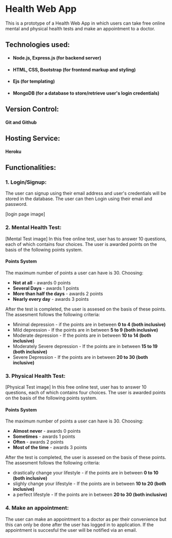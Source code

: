 # Health Web App
This is a prototype of a Health Web App in which users can take free online mental and physical health tests and make an appointment to a doctor.

## Technologies used:
* #### Node.js, Express.js (for backend server)
* #### HTML, CSS, Bootstrap (for frontend markup and styling)
* #### Ejs (for templating)
* #### MongoDB (for a database to store/retrieve user's login credentials)

## Version Control:
#### Git and Github

## Hosting Service:
#### Heroku

## Functionalities:

### 1. Login/Signup:
The user can signup using their email address and user's credentials will be stored in the database. The user can then Login using their email and password.

[login page image]

### 2. Mental Health Test:
[Mental Test image]
In this free online test, user has to answer 10 questions, each of which contains four choices. The user is awarded points on the basis of the following points system.



#### Points System
The maximum number of points a user can have is 30.
Choosing:
* **Not at all** - awards 0 points
* **Several Days** - awards 1 points
* **More than half the days** - awards 2 points
* **Nearly every day** - awards 3 points

After the test is completed, the user is assesed on the basis of these points. The assesment follows the following criteria:
* Minimal depression - if the points are in between **0 to 4  (both inclusive)**
* Mild depression - If the points are in between **5 to 9 (both inclusive)**
* Moderate depression - If the points are in between **10 to 14 (both inclusive)**
* Moderately Severe depression - If the points are in between **15 to 19 (both inclusive)**
* Severe Depression - If the points are in between **20 to 30 (both inclusive)**

### 3. Physical Health Test:
[Physical Test image]
In this free online test, user has to answer 10 questions, each of which contains four choices. The user is awarded points on the basis of the following points system.

#### Points System
The maximum number of points a user can have is 30.
Choosing:
* **Almost never** - awards 0 points
* **Sometimes** - awards 1 points
* **Often** - awards 2 points
* **Most of the time** - awards 3 points

After the test is completed, the user is assesed on the basis of these points. The assesment follows the following criteria:
* drastically change your lifestyle - if the points are in between **0 to 10  (both inclusive)**
* slighly change your lifestyle - If the points are in between **10 to 20 (both inclusive)**
* a perfect lifestyle - If the points are in between **20 to 30 (both inclusive)**

### 4. Make an appointment:
The user can make an appointment to a doctor as per their convenience but this can only be done after the user has logged in to application. If the appointment is succesful the user will be notified via an email.
